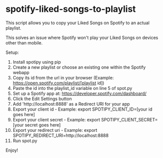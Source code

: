 # spotify-liked-songs-to-playlist

This script allows you to copy your Liked Songs on Spotify to an actual playlist.

This solves an issue where Spotify won't play your Liked Songs on devices other than mobile.

Setup:

1. Install spotipy using pip
2. Create a new playlist or choose an existing one within the Spotify webapp
3. Copy its id from the url in your browser (Example: https://open.spotify.com/playlist/[playlist id])
4. Paste the id into the playlist_id variable on line 5 of spot.py
5. Set up a Spotify app at: https://developer.spotify.com/dashboard/
6. Click the Edit Settings button
7. Add 'http://localhost:8888' as a Redirect URI for your app
8. Export your client id - Example: export SPOTIPY_CLIENT_ID=[your id goes here]
9. Export your client secret - Example: export SPOTIPY_CLIENT_SECRET=[your secret goes here]
10. Export your redirect uri - Example: export SPOTIPY_REDIRECT_URI=http://localhost:8888
11. Run spot.py

Enjoy!

